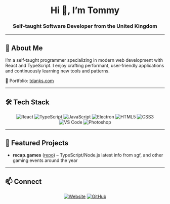 <h1 align="center">Hi 👋, I’m Tommy</h1>
<h3 align="center">Self‑taught Software Developer from the United Kingdom</h3>

---

## 🚀 About Me
I’m a self‑taught programmer specializing in modern web development with React and TypeScript. I enjoy crafting performant, user‑friendly applications and continuously learning new tools and patterns.

🔗 Portfolio: [tdanks.com](https://tdanks.com)

---

## 🛠️ Tech Stack

<p align="center">
  <img src="https://img.shields.io/badge/React-20232A?style=for-the-badge&logo=react&logoColor=61DAFB" alt="React" />
  <img src="https://img.shields.io/badge/TypeScript-007ACC?style=for-the-badge&logo=typescript&logoColor=white" alt="TypeScript" />
  <img src="https://img.shields.io/badge/JavaScript-F7DF1E?style=for-the-badge&logo=javascript&logoColor=black" alt="JavaScript" />
  <img src="https://img.shields.io/badge/Electron-2C2E3B?style=for-the-badge&logo=electron&logoColor=9FEAF9" alt="Electron" />
  <img src="https://img.shields.io/badge/HTML5-E34F26?style=for-the-badge&logo=html5&logoColor=white" alt="HTML5" />
  <img src="https://img.shields.io/badge/CSS3-1572B6?style=for-the-badge&logo=css3&logoColor=white" alt="CSS3" />
  <img src="https://img.shields.io/badge/VSCode-007ACC?style=for-the-badge&logo=visual-studio-code&logoColor=white" alt="VS Code" />
  <img src="https://img.shields.io/badge/Photoshop-31A8FF?style=for-the-badge&logo=adobephotoshop&logoColor=white" alt="Photoshop" />
</p>

---

## 📂 Featured Projects

- **recap.games** ([repo](https://github.com/Tdanks2000/gamesrecapped)) – TypeScript/Node.js latest info from sgf, and other gaming events around the year


---

## 📫 Connect
<p align="center">
  <a href="https://tdanks.com"><img src="https://img.shields.io/badge/Website-tdanks.com-blue?style=for-the-badge&logo=google-chrome&logoColor=white" alt="Website" /></a>
  <a href="https://github.com/Tdanks2000"><img src="https://img.shields.io/badge/GitHub-Tdanks2000-black?style=for-the-badge&logo=github&logoColor=white" alt="GitHub" /></a>
</p>
